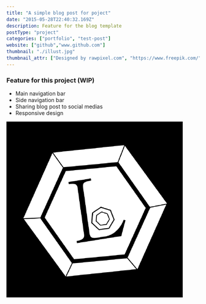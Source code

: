 ```yaml
---
title: "A simple blog post for poject"
date: "2015-05-28T22:40:32.169Z"
description: Feature for the blog template
postType: "project"
categories: ["portfolio", "test-post"]
website: ["github","www.github.com"]
thumbnail: "./illust.jpg"
thumbnail_attr: ["Designed by rawpixel.com", "https://www.freepik.com/"]
---
```

### Feature for this project (WIP)
 - Main navigation bar
 - Side navigation bar
 - Sharing blog post to social medias
 - Responsive design


![test](./leon.png)